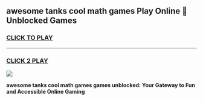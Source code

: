 
## awesome tanks cool math games Play Online 👋 Unblocked Games
<h3>
<a href="https://news.freeplayer.one?title=awesome_tanks_cool_math_games&ref=17CMG">CLICK TO PLAY</a></h3>
<hr>

<h3>
<a href="https://news.freeplayer.one?title=awesome_tanks_cool_math_games&ref=17CMG">CLICK 2 PLAY</a>
  
</h3>

<a href="https://news.freeplayer.one?title=awesome_tanks_cool_math_games&ref=17CMG/"><img src="https://clearcache.store/games.png"></a>


**awesome tanks cool math games games unblocked: Your Gateway to Fun and Accessible Online Gaming**
